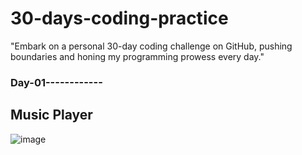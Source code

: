# 30-days-coding-practice
"Embark on a personal 30-day coding challenge on GitHub, pushing boundaries and honing my programming prowess every day."


### Day-01------------
## Music Player

![image](https://github.com/Sumitamahato/30-days-coding-practice/assets/113464291/93657362-9029-4555-b435-32ca490f939d)

